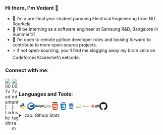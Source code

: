 ### Hi there, I'm Vedant 👋

<!-- ## I'm a Husband, Father, Developer, and Teacher! -->

- 🌱 I’m a pre-final year student pursuing Electrical Engineering from NIT Rourkela.
- 🔭 I'll be interning as a software engineer at Samsung R&D, Bangalore in Summer'21.
- 👯 I’m open to remote python developer roles and looking forward to contribute to more open-source projects.
- ⚡ If not open-sourcing, you'll find me slogging away my brain cells on Codeforces/Codechef/Leetcode.


### Connect with me:

[<img align="left" alt="007vedant | LinkedIn" width="22px" src="https://cdn.jsdelivr.net/npm/simple-icons@v3/icons/linkedin.svg" />][linkedin]
[<img align="left" alt="007vedant | Instagram" width="22px" src="https://cdn.jsdelivr.net/npm/simple-icons@v3/icons/instagram.svg" />][instagram]

<br />

### Languages and Tools:


[<img align="left" alt="Python" width="26px" src="https://raw.githubusercontent.com/github/explore/80688e429a7d4ef2fca1e82350fe8e3517d3494d/topics/python/python.png" />][webdevplaylist]
[<img align="left" alt="Cpp" width="26px" src="https://raw.githubusercontent.com/github/explore/80688e429a7d4ef2fca1e82350fe8e3517d3494d/topics/cpp/cpp.png" />][webdevplaylist]
[<img align="left" alt="Django" width="26px" src="https://raw.githubusercontent.com/github/explore/80688e429a7d4ef2fca1e82350fe8e3517d3494d/topics/django/django.png" />][webdevplaylist]
[<img align="left" alt="Flask" width="26px" src="https://raw.githubusercontent.com/github/explore/80688e429a7d4ef2fca1e82350fe8e3517d3494d/topics/flask/flask.png" />][webdevplaylist]
[<img align="left" alt="HTML5" width="26px" src="https://raw.githubusercontent.com/github/explore/80688e429a7d4ef2fca1e82350fe8e3517d3494d/topics/html/html.png" />][webdevplaylist]
[<img align="left" alt="CSS3" width="26px" src="https://raw.githubusercontent.com/github/explore/80688e429a7d4ef2fca1e82350fe8e3517d3494d/topics/css/css.png" />][webdevplaylist]
[<img align="left" alt="SQL" width="26px" src="https://raw.githubusercontent.com/github/explore/80688e429a7d4ef2fca1e82350fe8e3517d3494d/topics/sql/sql.png" />][webdevplaylist]
[<img align="left" alt="MySQL" width="26px" src="https://raw.githubusercontent.com/github/explore/80688e429a7d4ef2fca1e82350fe8e3517d3494d/topics/mysql/mysql.png" />][webdevplaylist]
[<img align="left" alt="MongoDB" width="26px" src="https://raw.githubusercontent.com/github/explore/80688e429a7d4ef2fca1e82350fe8e3517d3494d/topics/mongodb/mongodb.png" />][webdevplaylist]
[<img align="left" alt="Git" width="26px" src="https://raw.githubusercontent.com/github/explore/80688e429a7d4ef2fca1e82350fe8e3517d3494d/topics/git/git.png" />][webdevplaylist]
[<img align="left" alt="GitHub" width="26px" src="https://raw.githubusercontent.com/github/explore/78df643247d429f6cc873026c0622819ad797942/topics/github/github.png" />][webdevplaylist]


<br />
<br />


<details>
  <summary>:zap: Github Stats</summary>

  <img align="left" alt="Vedant's Github Stats" src="https://github-readme-stats.codestackr.vercel.app/api?username=007vedant&show_icons=true&hide_border=true" />

</details>

[linkedin]: https://linkedin.com/in/vedantraghuwanshi
[instagram]: https://instagram.com/vedant.o7
[webdevplaylist]: https://www.python.org/doc
[webdevplaylist]: http://www.cplusplus.com/doc/tutorial
[webdevplaylist]: https://www.djangoproject.com
[webdevplaylist]: https://flask.palletsprojects.com/en/1.1.x
[webdevplaylist]: https://html.spec.whatwg.org
[webdevplaylist]: https://devdocs.io/css
[webdevplaylist]: https://www.w3schools.com/sql/sql_intro.asp
[webdevplaylist]: https://www.mysql.com
[webdevplaylist]: https://www.mongodb.com/
[webdevplaylist]: https://git-scm.com/doc
[webdevplaylist]: https://docs.github.com/en


